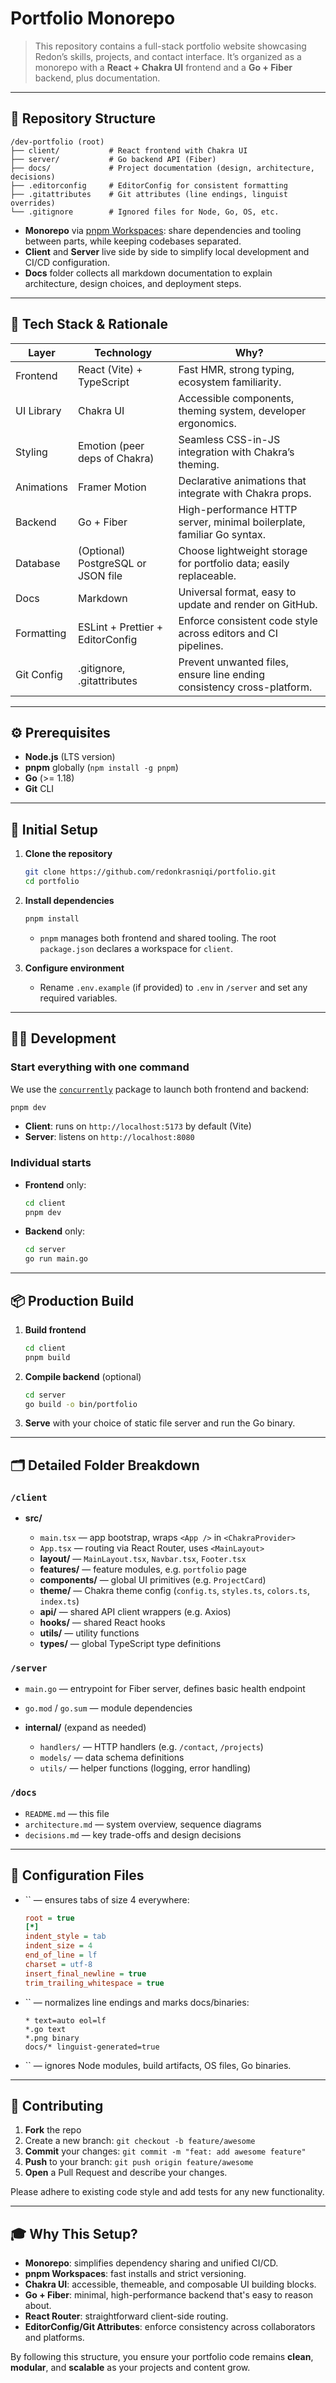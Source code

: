 # Portfolio Monorepo

> This repository contains a full-stack portfolio website showcasing Redon’s skills, projects, and contact interface. It’s organized as a monorepo with a **React + Chakra UI** frontend and a **Go + Fiber** backend, plus documentation.

---

## 📁 Repository Structure

```
/dev-portfolio (root)
├── client/           # React frontend with Chakra UI
├── server/           # Go backend API (Fiber)
├── docs/             # Project documentation (design, architecture, decisions)
├── .editorconfig     # EditorConfig for consistent formatting
├── .gitattributes    # Git attributes (line endings, linguist overrides)
└── .gitignore        # Ignored files for Node, Go, OS, etc.
```

* **Monorepo** via [pnpm Workspaces](https://pnpm.io/workspaces): share dependencies and tooling between parts, while keeping codebases separated.
* **Client** and **Server** live side by side to simplify local development and CI/CD configuration.
* **Docs** folder collects all markdown documentation to explain architecture, design choices, and deployment steps.

---

## 🚀 Tech Stack & Rationale

| Layer      | Technology                         | Why?                                                                   |
| ---------- | ---------------------------------- | ---------------------------------------------------------------------- |
| Frontend   | React (Vite) + TypeScript          | Fast HMR, strong typing, ecosystem familiarity.                        |
| UI Library | Chakra UI                          | Accessible components, theming system, developer ergonomics.           |
| Styling    | Emotion (peer deps of Chakra)      | Seamless CSS-in-JS integration with Chakra’s theming.                  |
| Animations | Framer Motion                      | Declarative animations that integrate with Chakra props.               |
| Backend    | Go + Fiber                         | High-performance HTTP server, minimal boilerplate, familiar Go syntax. |
| Database   | (Optional) PostgreSQL or JSON file | Choose lightweight storage for portfolio data; easily replaceable.     |
| Docs       | Markdown                           | Universal format, easy to update and render on GitHub.                 |
| Formatting | ESLint + Prettier + EditorConfig   | Enforce consistent code style across editors and CI pipelines.         |
| Git Config | .gitignore, .gitattributes         | Prevent unwanted files, ensure line ending consistency cross-platform. |

---

## ⚙️ Prerequisites

* **Node.js** (LTS version)
* **pnpm** globally (`npm install -g pnpm`)
* **Go** (>= 1.18)
* **Git** CLI

---

## 🔧 Initial Setup

1. **Clone the repository**

   ```bash
   git clone https://github.com/redonkrasniqi/portfolio.git
   cd portfolio
   ```

2. **Install dependencies**

   ```bash
   pnpm install
   ```

   * `pnpm` manages both frontend and shared tooling. The root `package.json` declares a workspace for `client`.

3. **Configure environment**

   * Rename `.env.example` (if provided) to `.env` in `/server` and set any required variables.

---

## 🏃‍♂️ Development

### Start everything with one command

We use the [`concurrently`](https://www.npmjs.com/package/concurrently) package to launch both frontend and backend:

```bash
pnpm dev
```

* **Client**: runs on `http://localhost:5173` by default (Vite)
* **Server**: listens on `http://localhost:8080`

### Individual starts

* **Frontend** only:

  ```bash
  cd client
  pnpm dev
  ```

* **Backend** only:

  ```bash
  cd server
  go run main.go
  ```

---

## 📦 Production Build

1. **Build frontend**

   ```bash
   cd client
   pnpm build
   ```
2. **Compile backend** (optional)

   ```bash
   cd server
   go build -o bin/portfolio
   ```
3. **Serve** with your choice of static file server and run the Go binary.

---

## 🗂️ Detailed Folder Breakdown

### `/client`

* **src/**

  * `main.tsx` — app bootstrap, wraps `<App />` in `<ChakraProvider>`
  * `App.tsx` — routing via React Router, uses `<MainLayout>`
  * **layout/** — `MainLayout.tsx`, `Navbar.tsx`, `Footer.tsx`
  * **features/** — feature modules, e.g. `portfolio` page
  * **components/** — global UI primitives (e.g. `ProjectCard`)
  * **theme/** — Chakra theme config (`config.ts`, `styles.ts`, `colors.ts`, `index.ts`)
  * **api/** — shared API client wrappers (e.g. Axios)
  * **hooks/** — shared React hooks
  * **utils/** — utility functions
  * **types/** — global TypeScript type definitions

### `/server`

* `main.go` — entrypoint for Fiber server, defines basic health endpoint
* `go.mod` / `go.sum` — module dependencies
* **internal/** (expand as needed)

  * `handlers/` — HTTP handlers (e.g. `/contact`, `/projects`)
  * `models/`  — data schema definitions
  * `utils/`   — helper functions (logging, error handling)

### `/docs`

* `README.md`         — this file
* `architecture.md`   — system overview, sequence diagrams
* `decisions.md`      — key trade-offs and design decisions

---

## 📝 Configuration Files

* \`\` — ensures tabs of size 4 everywhere:

  ```ini
  root = true
  [*]
  indent_style = tab
  indent_size = 4
  end_of_line = lf
  charset = utf-8
  insert_final_newline = true
  trim_trailing_whitespace = true
  ```

* \`\` — normalizes line endings and marks docs/binaries:

  ```gitattributes
  * text=auto eol=lf
  *.go text
  *.png binary
  docs/* linguist-generated=true
  ```

* \`\` — ignores Node modules, build artifacts, OS files, Go binaries.

---

## 🤝 Contributing

1. **Fork** the repo
2. Create a new branch: `git checkout -b feature/awesome`
3. **Commit** your changes: `git commit -m "feat: add awesome feature"`
4. **Push** to your branch: `git push origin feature/awesome`
5. **Open** a Pull Request and describe your changes.

Please adhere to existing code style and add tests for any new functionality.

---

## 🎓 Why This Setup?

* **Monorepo**: simplifies dependency sharing and unified CI/CD.
* **pnpm Workspaces**: fast installs and strict versioning.
* **Chakra UI**: accessible, themeable, and composable UI building blocks.
* **Go + Fiber**: minimal, high-performance backend that's easy to reason about.
* **React Router**: straightforward client-side routing.
* **EditorConfig/Git Attributes**: enforce consistency across collaborators and platforms.

By following this structure, you ensure your portfolio code remains **clean**, **modular**, and **scalable** as your projects and content grow.
